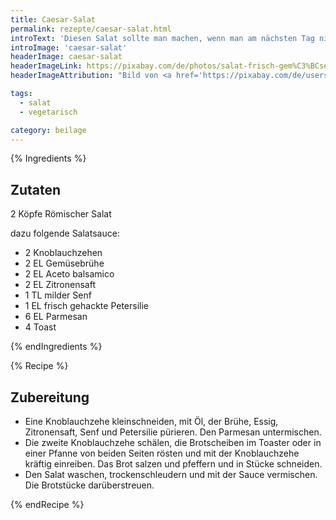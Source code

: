 ```yaml
---
title: Caesar-Salat
permalink: rezepte/caesar-salat.html
introText: 'Diesen Salat sollte man machen, wenn man am nächsten Tag nicht allzu viele Leute trifft. '
introImage: 'caesar-salat'
headerImage: caesar-salat
headerImageLink: https://pixabay.com/de/photos/salat-frisch-gem%C3%BCse-gesund-di%C3%A4t-791891/
headerImageAttribution: "Bild von <a href='https://pixabay.com/de/users/JillWellington-334088/?utm_source=link-attribution&amp;utm_medium=referral&amp;utm_campaign=image&amp;utm_content=791891'>Jill Wellington</a> auf <a href='https://pixabay.com/de/?utm_source=link-attribution&amp;utm_medium=referral&amp;utm_campaign=image&amp;utm_content=791891'>Pixabay</a>"

tags:
  - salat
  - vegetarisch

category: beilage
---
```


{% Ingredients %}

## Zutaten

2 Köpfe Römischer Salat

dazu folgende Salatsauce:

- 2 Knoblauchzehen
- 2 EL Gemüsebrühe
- 2 EL Aceto balsamico
- 2 EL Zitronensaft
- 1 TL milder Senf
- 1 EL frisch gehackte Petersilie
- 6 EL Parmesan
- 4 Toast

{% endIngredients %}

{% Recipe %}

## Zubereitung

- Eine Knoblauchzehe kleinschneiden, mit Öl, der Brühe, Essig, Zitronensaft, Senf und Petersilie pürieren. Den Parmesan untermischen.
- Die zweite Knoblauchzehe schälen, die Brotscheiben im Toaster oder in einer Pfanne von beiden Seiten rösten und mit der Knoblauchzehe kräftig einreiben. Das Brot salzen und pfeffern und in Stücke schneiden.
- Den Salat waschen, trockenschleudern und mit der Sauce vermischen. Die Brotstücke darüberstreuen.

{% endRecipe %}
